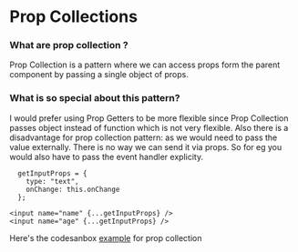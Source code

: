 # Prop Collections


### What are prop collection ?

Prop Collection is a pattern where we can access props form the parent component by passing a single object of props.

### What is so special about this pattern?

I would prefer using Prop Getters to be more flexible since Prop Collection passes object instead of function which is not very flexible. Also there is a disadvantage for prop collection pattern: as we would need to pass the value externally. There is no way we can send it via props. So for eg you would also have to pass the event handler explicity.

```
  getInputProps = {
    type: "text",
    onChange: this.onChange
  };

<input name="name" {...getInputProps} />
<input name="age" {...getInputProps} />
```


Here's the codesanbox [example](https://codesandbox.io/s/yrjmqol7j) for prop collection 
